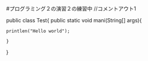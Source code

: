 #プログラミング２の演習２の練習中
//コメントアウト1


public class Test{
    public static void mani(String[] args){

    printlen("Hello world");

    }
}
